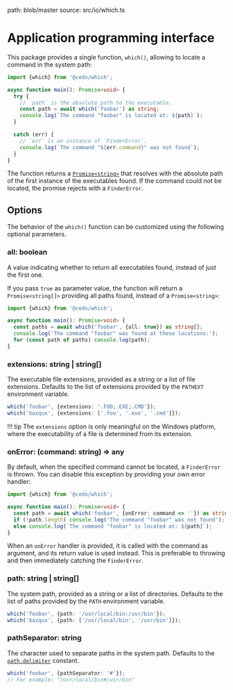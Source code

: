 path: blob/master
source: src/io/which.ts

# Application programming interface
This package provides a single function, `which()`, allowing to locate a command in the system path:

```ts
import {which} from '@cedx/which';

async function main(): Promise<void> {
  try {
    // `path` is the absolute path to the executable.
    const path = await which('foobar') as string;
    console.log(`The command "foobar" is located at: ${path}`);
  }

  catch (err) {
    // `err` is an instance of `FinderError`.
    console.log(`The command "${err.command}" was not found`);
  }
}
```

The function returns a [`Promise<string>`](https://developer.mozilla.org/en-US/docs/Web/JavaScript/Reference/Global_Objects/Promise) that resolves with the absolute path of the first instance of the executables found. If the command could not be located, the promise rejects with a `FinderError`.

## Options
The behavior of the `which()` function can be customized using the following optional parameters.

### **all**: boolean
A value indicating whether to return all executables found, instead of just the first one.

If you pass `true` as parameter value, the function will return a `Promise<string[]>` providing all paths found, instead of a `Promise<string>`:

```ts
import {which} from '@cedx/which';

async function main(): Promise<void> {
  const paths = await which('foobar', {all: true}) as string[];
  console.log('The command "foobar" was found at these locations:');
  for (const path of paths) console.log(path);
}
```

### **extensions**: string | string[]
The executable file extensions, provided as a string or a list of file extensions. Defaults to the list of extensions provided by the `PATHEXT` environment variable.

```ts
which('foobar', {extensions: '.FOO;.EXE;.CMD'});
which('bazqux', {extensions: ['.foo', '.exe', '.cmd']});
```

!!! tip
    The `extensions` option is only meaningful on the Windows platform, where the executability of a file is determined from its extension.

### **onError**: (command: string) => any
By default, when the specified command cannot be located, a `FinderError` is thrown. You can disable this exception by providing your own error handler:

```ts
import {which} from '@cedx/which';

async function main(): Promise<void> {
  const path = await which('foobar', {onError: command => ''}) as string;
  if (!path.length) console.log('The command "foobar" was not found');
  else console.log(`The command "foobar" is located at: ${path}`);
}
```

When an `onError` handler is provided, it is called with the command as argument, and its return value is used instead. This is preferable to throwing and then immediately catching the `FinderError`.

### **path**: string | string[]
The system path, provided as a string or a list of directories. Defaults to the list of paths provided by the `PATH` environment variable.

```ts
which('foobar', {path: '/usr/local/bin:/usr/bin'});
which('bazqux', {path: ['/usr/local/bin', '/usr/bin']});
```

### **pathSeparator**: string
The character used to separate paths in the system path. Defaults to the [`path.delimiter`](https://nodejs.org/api/path.html#path_path_delimiter) constant.

```ts
which('foobar', {pathSeparator: '#'});
// For example: "/usr/local/bin#/usr/bin"
```

